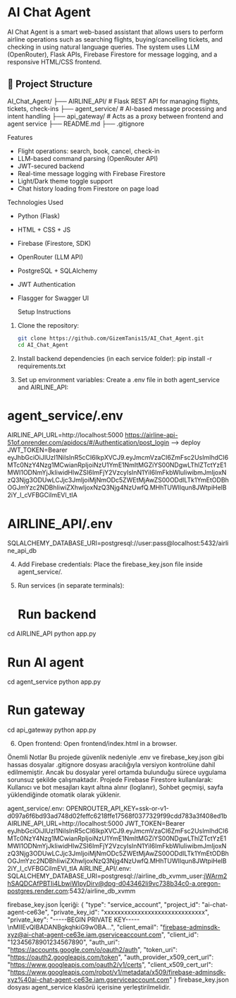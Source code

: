 # AI Chat Agent

AI Chat Agent is a smart web-based assistant that allows users to perform airline operations such as searching flights, buying/cancelling tickets, and checking in using natural language queries. The system uses LLM (OpenRouter), Flask APIs, Firebase Firestore for message logging, and a responsive HTML/CSS frontend.

## 📁 Project Structure
AI_Chat_Agent/
├── AIRLINE_API/ # Flask REST API for managing flights, tickets, check-ins
├── agent_service/ # AI-based message processing and intent handling
├── api_gateway/ # Acts as a proxy between frontend and agent service
├── README.md
├── .gitignore

Features

-  Flight operations: search, book, cancel, check-in
-  LLM-based command parsing (OpenRouter API)
-  JWT-secured backend
-  Real-time message logging with Firebase Firestore
-  Light/Dark theme toggle support
-  Chat history loading from Firestore on page load

Technologies Used

- Python (Flask)
- HTML + CSS + JS
- Firebase (Firestore, SDK)
- OpenRouter (LLM API)
- PostgreSQL + SQLAlchemy
- JWT Authentication
- Flasgger for Swagger UI

  Setup Instructions

1. Clone the repository:

   ```bash
   git clone https://github.com/GizemTanis15/AI_Chat_Agent.git
   cd AI_Chat_Agent

2. Install backend dependencies (in each service folder):
   pip install -r requirements.txt
3. Set up environment variables:
Create a .env file in both agent_service and AIRLINE_API:
# agent_service/.env
AIRLINE_API_URL=http://localhost:5000
https://airline-api-51of.onrender.com/apidocs/#/Authentication/post_login --> deploy 
JWT_TOKEN=Bearer  eyJhbGciOiJIUzI1NiIsInR5cCI6IkpXVCJ9.eyJmcmVzaCI6ZmFsc2UsImlhdCI6MTc0NzY4Nzg1MCwianRpIjoiNzU1YmE1NmItMGZiYS00NDgwLThlZTctYzE1MWI1ODNmYjJkIiwidHlwZSI6ImFjY2VzcyIsInN1YiI6ImFkbWluIiwibmJmIjoxNzQ3Njg3ODUwLCJjc3JmIjoiMjNmODc5ZWEtMjAwZS00ODdlLTk1YmEtODBhOGJmYzc2NDBhIiwiZXhwIjoxNzQ3Njg4NzUwfQ.MHhTUWIlqun8JWtpiHelB2iY_I_cVFBGCiImEVl_tIA
# AIRLINE_API/.env
SQLALCHEMY_DATABASE_URI=postgresql://user:pass@localhost:5432/airline_api_db

4. Add Firebase credentials:
Place the firebase_key.json file inside agent_service/.

5. Run services (in separate terminals):
   # Run backend
cd AIRLINE_API
python app.py

# Run AI agent
cd agent_service
python app.py

# Run gateway
cd api_gateway
python app.py

6. Open frontend:
Open frontend/index.html in a browser.

Önemli Notlar
Bu projede güvenlik nedeniyle .env ve firebase_key.json gibi hassas dosyalar .gitignore dosyası aracılığıyla versiyon kontrolüne dahil edilmemiştir.
Ancak bu dosyalar yerel ortamda bulunduğu sürece uygulama sorunsuz şekilde çalışmaktadır.
Projede Firebase Firestore kullanılarak:
Kullanıcı ve bot mesajları kayıt altına alınır (loglanır),
Sohbet geçmişi, sayfa yüklendiğinde otomatik olarak yüklenir.

agent_service/.env:
OPENROUTER_API_KEY=ssk-or-v1-d097a6f6bd93ad748d02feffc6218ffe17568f0377329f99cdd783a3f408ed1b
AIRLINE_API_URL=http://localhost:5000
JWT_TOKEN=Bearer eyJhbGciOiJIUzI1NiIsInR5cCI6IkpXVCJ9.eyJmcmVzaCI6ZmFsc2UsImlhdCI6MTc0NzY4Nzg1MCwianRpIjoiNzU1YmE1NmItMGZiYS00NDgwLThlZTctYzE1MWI1ODNmYjJkIiwidHlwZSI6ImFjY2VzcyIsInN1YiI6ImFkbWluIiwibmJmIjoxNzQ3Njg3ODUwLCJjc3JmIjoiMjNmODc5ZWEtMjAwZS00ODdlLTk1YmEtODBhOGJmYzc2NDBhIiwiZXhwIjoxNzQ3Njg4NzUwfQ.MHhTUWIlqun8JWtpiHelB2iY_I_cVFBGCiImEVl_tIA
AIRLINE_API/.env:
SQLALCHEMY_DATABASE_URI=postgresql://airline_db_xvmm_user:jWArm2hSAQDCAfPBTIi4LbwiWIpyDirv@dpg-d043462li9vc738b34c0-a.oregon-postgres.render.com:5432/airline_db_xvmm

firebase_key.json İçeriği:
{
  "type": "service_account",
  "project_id": "ai-chat-agent-ce63e",
  "private_key_id": "xxxxxxxxxxxxxxxxxxxxxxxxxxxxxx",
  "private_key": "-----BEGIN PRIVATE KEY-----\nMIIEvQIBADANBgkqhkiG9w0BA...",
  "client_email": "firebase-adminsdk-xyz@ai-chat-agent-ce63e.iam.gserviceaccount.com",
  "client_id": "12345678901234567890",
  "auth_uri": "https://accounts.google.com/o/oauth2/auth",
  "token_uri": "https://oauth2.googleapis.com/token",
  "auth_provider_x509_cert_url": "https://www.googleapis.com/oauth2/v1/certs",
  "client_x509_cert_url": "https://www.googleapis.com/robot/v1/metadata/x509/firebase-adminsdk-xyz%40ai-chat-agent-ce63e.iam.gserviceaccount.com"
}
firebase_key.json dosyası agent_service klasörü içerisine yerleştirilmelidir.


